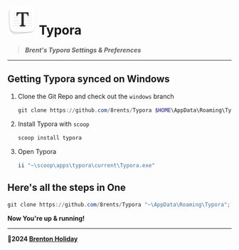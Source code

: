 # ![Typora Icon](https://github.com/8rents/_/blob/i/icons/h1/typora.png?raw=true) Typora

> ***Brent's Typora Settings & Preferences***

---

## Getting Typora synced on Windows

1. Clone the Git Repo and check out the `windows` branch

   ```powershell
   git clone https://github.com/8rents/Typora $HOME\AppData\Roaming\Typora
   ```

2. Install Typora with `scoop`

   ```powershell
   scoop install typora
   ```

3. Open Typora

   ```powershell
   ii "~\scoop\apps\typora\current\Typora.exe"
   ```

## Here's all the steps in One

```powershell
git clone https://github.com/8rents/Typora "~\AppData\Roaming\Typora"; scoop install typora; ii "~\scoop\apps\typora\current\Typora.exe"
```

**Now You're up & running!**


---

**🤍2024 [Brenton Holiday](https://brenton.holiday/links)**

